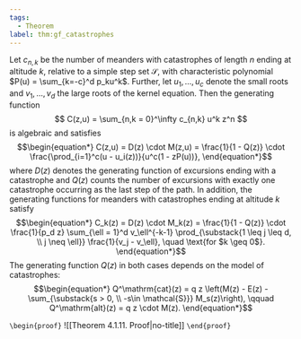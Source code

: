 ```yaml
---
tags:
  - Theorem
label: thm:gf_catastrophes
---
```

Let $c_{n,k}$ be the number of meanders with catastrophes of length $n$ ending at altitude $k$, relative to a simple step set $\mathcal{S}$, with characteristic polynomial $P(u) = \sum_{k=-c}^d p_ku^k$.
Further, let $u_1,\dots,u_c$ denote the small roots and $v_1,\dots,v_d$ the large roots of the kernel equation.
Then the generating function 
$$
C(z,u) = \sum_{n,k = 0}^\infty c_{n,k} u^k z^n
$$ 
is algebraic and satisfies 
$$\begin{equation*}
C(z,u) = D(z) \cdot M(z,u) = \frac{1}{1 - Q(z)} \cdot \frac{\prod_{i=1}^c(u - u_i(z))}{u^c(1 - zP(u))},
\end{equation*}$$
where $D(z)$ denotes the generating function of excursions ending with a catastrophe and $Q(z)$ counts the number of excursions with exactly one catastrophe occurring as the last step of the path.
In addition, the generating functions for meanders with catastrophes ending at altitude $k$ satisfy
$$\begin{equation*}
C_k(z) = D(z) \cdot M_k(z) = \frac{1}{1 - Q(z)} \cdot \frac{1}{p_d z} \sum_{\ell = 1}^d v_\ell^{-k-1} \prod_{\substack{1 \leq j \leq d, \\ j \neq \ell}} \frac{1}{v_j - v_\ell}, \quad \text{for $k \geq 0$}.
\end{equation*}$$
The generating function $Q(z)$ in both cases depends on the model of catastrophes:
$$\begin{equation*}
Q^\mathrm{cat}(z) = q z \left(M(z) - E(z) - \sum_{\substack{s > 0, \\ -s\in \mathcal{S}}} M_s(z)\right), \qquad
Q^\mathrm{alt}(z) = q z \cdot M(z). 
\end{equation*}$$

`\begin{proof}`
![[Theorem 4.1.11. Proof|no-title]]
`\end{proof}`
